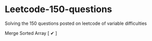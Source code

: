 # Leetcode-150-questions
Solving the 150 questions posted on leetcode of variable difficulties

Merge Sorted Array [ ✔ ] 
